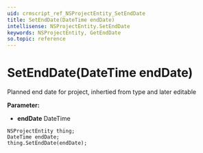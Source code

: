 ```yaml
---
uid: crmscript_ref_NSProjectEntity_SetEndDate
title: SetEndDate(DateTime endDate)
intellisense: NSProjectEntity.SetEndDate
keywords: NSProjectEntity, GetEndDate
so.topic: reference
---
```


# SetEndDate(DateTime endDate)

Planned end date for project, inhertied from type and later editable

**Parameter:** 
 - **endDate** DateTime

```crmscript
NSProjectEntity thing;
DateTime endDate;
thing.SetEndDate(endDate);
```

